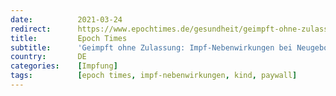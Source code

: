 ```yaml
---
date:          2021-03-24
redirect:      https://www.epochtimes.de/gesundheit/geimpft-ohne-zulassung-impf-nebenwirkungen-bei-neugeborenen-und-kindern-a3476899.html
title:         Epoch Times
subtitle:      'Geimpft ohne Zulassung: Impf-Nebenwirkungen bei Neugeborenen und Kindern'
country:       DE
categories:    [Impfung]
tags:          [epoch times, impf-nebenwirkungen, kind, paywall]
---
```

